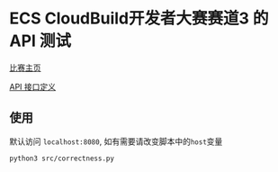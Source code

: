 # ECS CloudBuild开发者大赛赛道3 的 API 测试

[比赛主页](https://tianchi.aliyun.com/competition/entrance/531982/introduction)

[API 接口定义](https://code.aliyun.com/ecs-competition/ecs-competion-2022/blob/master/api/openapi.yaml)

## 使用

默认访问 `localhost:8080`, 如有需要请改变脚本中的`host`变量


```bash
python3 src/correctness.py
```



